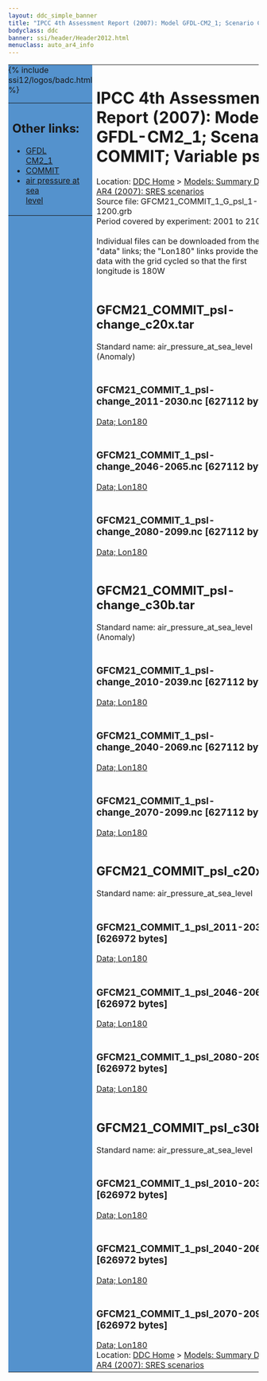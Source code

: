 ```yaml
---
layout: ddc_simple_banner
title: "IPCC 4th Assessment Report (2007): Model GFDL-CM2_1; Scenario COMMIT; Variable psl"
bodyclass: ddc
banner: ssi/header/Header2012.html
menuclass: auto_ar4_info
---
```



<table width="100%" border="0" cellspacing="0" cellpadding="0" style="border-collapse: collapse;">
<tr style="margin:0;padding:0;border:0;">
<td style="margin:0;padding:0;border:0;height:1pt;width:150pt;background:#5492CD;" valign="top" >

<div id="lh-col2" class="auto_ar4_info">
<table class="menumain" bgcolor="#5492CD" cellspacing="0" width="100%" border="0">
<tr><td>
<h2> Other links:</h2>
<ul>
<li><a href="/auto/ar4/model-GFDL-CM2_1.html">GFDL<br/>CM2_1</a></li>
<li><a href="/auto/ar4/scenario-COMMIT.html">COMMIT</a></li>
<li><a href="/auto/ar4/var-air_pressure_at_sea_level.html">air pressure at sea<br/> level</a></li>
</ul>
</td></tr>
{% include ssi12/logos/badc.html %}
</table>
</div>
</td>
<td><h1>IPCC 4th Assessment Report (2007): Model GFDL-CM2_1; Scenario COMMIT; Variable psl</h1>

<!-- Breadcrumb1 -->
<div id="breadcrumb1" align="left">
Location: <a href="/index.html">DDC Home</a> > <a href="/sim/gcm_clim/">Models: Summary Data</a>
> <a href="/sim/gcm_clim/SRES_AR4/index.html">AR4 (2007): SRES scenarios</a>
</div>
<!-- End of Breadcrumb1 -->Source file: GFCM21_COMMIT_1_G_psl_1-1200.grb
<br/>
Period covered by experiment: 2001 to 2100<br/>
<br/>Individual files can be downloaded from the "data" links; the "Lon180" links provide the same data
         with the grid cycled so that the first longitude is 180W<br/>
<br/><h2>GFCM21_COMMIT_psl-change_c20x.tar</h2>
Standard name: air_pressure_at_sea_level (Anomaly)<br>
<br/><h3>GFCM21_COMMIT_1_psl-change_2011-2030.nc [627112 bytes]</h3>
<a href="/cgi-bin/downl/ar4_nc/psl/GFCM21_COMMIT_1_psl-change_2011-2030.nc">Data; </a><a href="/cgi-bin/downl/ar4_nc/psl/GFCM21_COMMIT_1_psl-change_2011-2030.cyto180.nc"> Lon180</a><br/>
<br/><h3>GFCM21_COMMIT_1_psl-change_2046-2065.nc [627112 bytes]</h3>
<a href="/cgi-bin/downl/ar4_nc/psl/GFCM21_COMMIT_1_psl-change_2046-2065.nc">Data; </a><a href="/cgi-bin/downl/ar4_nc/psl/GFCM21_COMMIT_1_psl-change_2046-2065.cyto180.nc"> Lon180</a><br/>
<br/><h3>GFCM21_COMMIT_1_psl-change_2080-2099.nc [627112 bytes]</h3>
<a href="/cgi-bin/downl/ar4_nc/psl/GFCM21_COMMIT_1_psl-change_2080-2099.nc">Data; </a><a href="/cgi-bin/downl/ar4_nc/psl/GFCM21_COMMIT_1_psl-change_2080-2099.cyto180.nc"> Lon180</a><br/>
<br/><h2>GFCM21_COMMIT_psl-change_c30b.tar</h2>
Standard name: air_pressure_at_sea_level (Anomaly)<br>
<br/><h3>GFCM21_COMMIT_1_psl-change_2010-2039.nc [627112 bytes]</h3>
<a href="/cgi-bin/downl/ar4_nc/psl/GFCM21_COMMIT_1_psl-change_2010-2039.nc">Data; </a><a href="/cgi-bin/downl/ar4_nc/psl/GFCM21_COMMIT_1_psl-change_2010-2039.cyto180.nc"> Lon180</a><br/>
<br/><h3>GFCM21_COMMIT_1_psl-change_2040-2069.nc [627112 bytes]</h3>
<a href="/cgi-bin/downl/ar4_nc/psl/GFCM21_COMMIT_1_psl-change_2040-2069.nc">Data; </a><a href="/cgi-bin/downl/ar4_nc/psl/GFCM21_COMMIT_1_psl-change_2040-2069.cyto180.nc"> Lon180</a><br/>
<br/><h3>GFCM21_COMMIT_1_psl-change_2070-2099.nc [627112 bytes]</h3>
<a href="/cgi-bin/downl/ar4_nc/psl/GFCM21_COMMIT_1_psl-change_2070-2099.nc">Data; </a><a href="/cgi-bin/downl/ar4_nc/psl/GFCM21_COMMIT_1_psl-change_2070-2099.cyto180.nc"> Lon180</a><br/>
<br/><h2>GFCM21_COMMIT_psl_c20x.tar</h2>
Standard name: air_pressure_at_sea_level<br>
<br/><h3>GFCM21_COMMIT_1_psl_2011-2030.nc [626972 bytes]</h3>
<a href="/cgi-bin/downl/ar4_nc/psl/GFCM21_COMMIT_1_psl_2011-2030.nc">Data; </a><a href="/cgi-bin/downl/ar4_nc/psl/GFCM21_COMMIT_1_psl_2011-2030.cyto180.nc"> Lon180</a><br/>
<br/><h3>GFCM21_COMMIT_1_psl_2046-2065.nc [626972 bytes]</h3>
<a href="/cgi-bin/downl/ar4_nc/psl/GFCM21_COMMIT_1_psl_2046-2065.nc">Data; </a><a href="/cgi-bin/downl/ar4_nc/psl/GFCM21_COMMIT_1_psl_2046-2065.cyto180.nc"> Lon180</a><br/>
<br/><h3>GFCM21_COMMIT_1_psl_2080-2099.nc [626972 bytes]</h3>
<a href="/cgi-bin/downl/ar4_nc/psl/GFCM21_COMMIT_1_psl_2080-2099.nc">Data; </a><a href="/cgi-bin/downl/ar4_nc/psl/GFCM21_COMMIT_1_psl_2080-2099.cyto180.nc"> Lon180</a><br/>
<br/><h2>GFCM21_COMMIT_psl_c30b.tar</h2>
Standard name: air_pressure_at_sea_level<br>
<br/><h3>GFCM21_COMMIT_1_psl_2010-2039.nc [626972 bytes]</h3>
<a href="/cgi-bin/downl/ar4_nc/psl/GFCM21_COMMIT_1_psl_2010-2039.nc">Data; </a><a href="/cgi-bin/downl/ar4_nc/psl/GFCM21_COMMIT_1_psl_2010-2039.cyto180.nc"> Lon180</a><br/>
<br/><h3>GFCM21_COMMIT_1_psl_2040-2069.nc [626972 bytes]</h3>
<a href="/cgi-bin/downl/ar4_nc/psl/GFCM21_COMMIT_1_psl_2040-2069.nc">Data; </a><a href="/cgi-bin/downl/ar4_nc/psl/GFCM21_COMMIT_1_psl_2040-2069.cyto180.nc"> Lon180</a><br/>
<br/><h3>GFCM21_COMMIT_1_psl_2070-2099.nc [626972 bytes]</h3>
<a href="/cgi-bin/downl/ar4_nc/psl/GFCM21_COMMIT_1_psl_2070-2099.nc">Data; </a><a href="/cgi-bin/downl/ar4_nc/psl/GFCM21_COMMIT_1_psl_2070-2099.cyto180.nc"> Lon180</a><br/>
<!-- Breadcrumb2 -->
<div id="breadcrumb2" align="left">
Location: <a href="/index.html">DDC Home</a> > <a href="/sim/gcm_clim/">Models: Summary Data</a>
> <a href="/sim/gcm_clim/SRES_AR4/index.html">AR4 (2007): SRES scenarios</a>
</div>
<!-- End of Breadcrumb2 --></td></tr></table>
